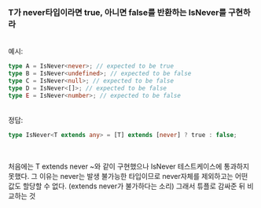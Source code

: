 ### T가 never타입이라면 true, 아니면 false를 반환하는 IsNever<T>를 구현하라

<br/>
예시:

```ts
type A = IsNever<never>; // expected to be true
type B = IsNever<undefined>; // expected to be false
type C = IsNever<null>; // expected to be false
type D = IsNever<[]>; // expected to be false
type E = IsNever<number>; // expected to be false
```

<br/>
정답:

```ts
type IsNever<T extends any> = [T] extends [never] ? true : false;
```

<br />

처음에는 T extends never ~와 같이 구현했으나 IsNever<never> 테스트케이스에 통과하지 못했다. 그 이유는 never는 발생 불가능한 타입이므로 never자체를 제외하고는 어떤 값도 할당할 수 없다. (extends never가 불가하다는 소리) 그래서 튜플로 감싸준 뒤 비교하는 것
